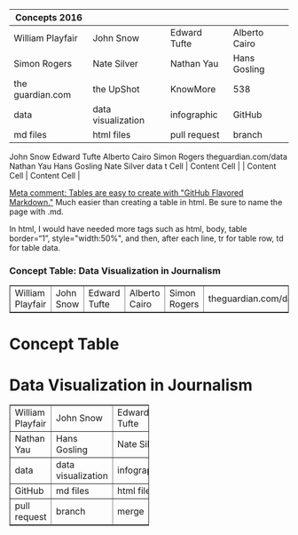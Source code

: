 | Concepts 2016 |  | |  |
| ------------- | ------------- | ------------ | --------------- |
| William Playfair | John Snow | Edward Tufte | Alberto Cairo  |
| Simon Rogers  | Nate Silver  | Nathan Yau | Hans Gosling |
| the guardian.com | the UpShot | KnowMore | 538 |
|data | data visualization | infographic | GitHub |
| md files | html files | pull request | branch |

John Snow
Edward Tufte
Alberto Cairo
Simon Rogers
theguardian.com/data
Nathan Yau
Hans Gosling
Nate Silver
data
t Cell  | Content Cell  |
| Content Cell  | Content Cell  |


[Meta comment: Tables are easy to create with "GitHub Flavored Markdown."](https://help.github.com/articles/github-flavored-markdown/)
Much easier than creating a table in html. Be sure to name the page with .md. 

In html, I would have needed more tags such as html, body, table border=“1”, style="width:50%", and then, after each line, tr for table row, td for table data.

<html>
<body>

<h3>Concept Table: Data Visualization in Journalism</h3>

<table border=“1”>
  <tr>
    <td>William Playfair</td>
    <td>John Snow</td>		
    <td>Edward Tufte</td>
    <td>Alberto Cairo</td>
    <td>Simon Rogers</td>		
    <td>theguardian.com/data</td></tr>
  </table>

<h1>Concept Table</h1>
<h1>Data Visualization in Journalism</h1>

<table border=“1” style="width:50%">
  <tr>
    <td>William Playfair</td>
    <td>John Snow</td>		
    <td>Edward Tufte</td>
    <td>Alberto Cairo</td>
    <td>Simon Rogers</td>		
    <td>theguardian.com/data</td>
  </tr>
<tr>
    <td>Nathan Yau</td>
    <td>Hans Gosling</td>		
    <td>Nate Silver</td>
  </tr>
  <tr>
    <td>data</td>
    <td>data visualization</td>		
    <td>infographic</td>
  </tr>
<tr>
    <td>GitHub</td>
    <td>md files</td>		
    <td>html files</td>
  </tr>
<tr>
    <td>pull request</td>
    <td>branch</td>		
    <td>merge</td>
  </tr>
</table>

</body>
</html>
